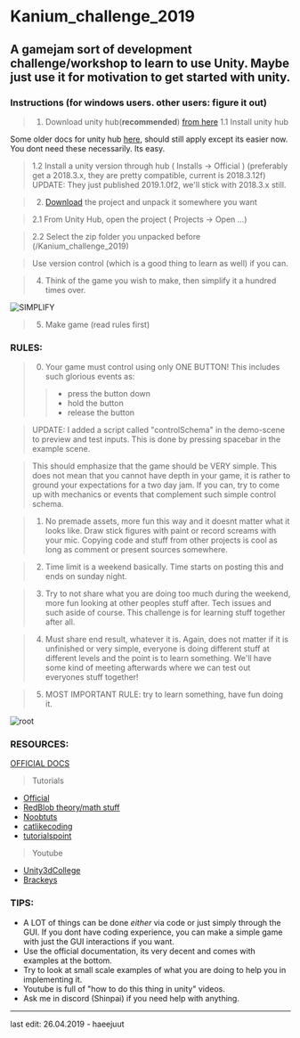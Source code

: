 # Kanium_challenge_2019
A gamejam sort of development challenge/workshop to learn to use Unity. Maybe just use it for motivation to get started with unity.
---

### Instructions (for windows users. other users: figure it out)

> 1. Download unity hub(**recommended**) [from here](https://unity3d.com/get-unity/download)
> 1.1 Install unity hub

Some older docs for unity hub [here](https://docs.google.com/document/d/10Z9lsSVKfrr4agsquOlUs5s1wlfK7Kng95hLQovGDfk/edit), should still apply except its easier now. You dont need these necessarily. Its easy.

> 1.2 Install a unity version through hub ( Installs -> Official )
> (preferably get a 2018.3.x, they are pretty compatible, current is 2018.3.12f)
> UPDATE: They just published 2019.1.0f2, we'll stick with 2018.3.x still.

> 2. [Download](https://github.com/Kanium/JAM_STARTER_2019/raw/master/Kanium_challenge_2019.zip) the project and unpack it somewhere you want

> 2.1 From Unity Hub, open the project ( Projects -> Open ...)

> 2.2 Select the zip folder you unpacked before (/Kanium_challenge_2019)

> Use version control (which is a good thing to learn as well) if you can.

> 4. Think of the game you wish to make, then simplify it a hundred times over. 

![SIMPLIFY](https://media0.giphy.com/media/IHnROpQICe4kE/giphy.gif?cid=790b76115cb70f3c43726e732e1794be)

> 5. Make game (read rules first)


### RULES:
> 0. Your game must control using only ONE BUTTON! This includes such glorious events as: 
>> - press the button down
>> - hold the button
>> - release the button

> UPDATE: I added a script called "controlSchema" in the demo-scene to preview and test inputs. This is done by pressing spacebar in the example scene.

> This should emphasize that the game should be VERY simple. This does not mean that you cannot have depth in your game, it is rather to ground your expectations for a two day jam. If you can, try to come up with mechanics or events that complement such simple control schema.

> 1. No premade assets, more fun this way and it doesnt matter what it looks like. Draw stick figures with paint or record screams with your mic. Copying code and stuff from other projects is cool as long as comment or present sources somewhere.

> 2. Time limit is a weekend basically. Time starts on posting this and ends on sunday night.

> 3. Try to not share what you are doing too much during the weekend, more fun looking at other peoples stuff after. Tech issues and such aside of course. This challenge is for learning stuff together after all.

> 4. Must share end result, whatever it is. Again, does not matter if it is unfinished or very simple, everyone is doing different stuff at different levels and the point is to learn something. We'll have some kind of meeting afterwards where we can test out everyones stuff together!

> 5. MOST IMPORTANT RULE: try to learn something, have fun doing it.


![root](https://media1.tenor.com/images/8a322e94bdb253a5fb42d010480d0163/tenor.gif?itemid=5104276)

### RESOURCES:
[OFFICIAL DOCS](https://docs.unity3d.com/Manual/index.html)

> Tutorials 
* [Official](https://unity3d.com/learn/tutorials)
* [RedBlob theory/math stuff](https://www.redblobgames.com/)
* [Noobtuts](https://noobtuts.com/unity)
* [catlikecoding](https://catlikecoding.com/unity/tutorials/)
* [tutorialspoint](https://www.tutorialspoint.com/unity/index.htm)

> Youtube
* [Unity3dCollege](https://www.youtube.com/channel/UCX_b3NNQN5bzExm-22-NVVg)
* [Brackeys](https://www.youtube.com/user/Brackeys)

### TIPS:

* A LOT of things can be done _either_ via code or just simply through the GUI. If you dont have coding experience, you can make a simple game with just the GUI interactions if you want.
* Use the official documentation, its very decent and comes with examples at the bottom.
* Try to look at small scale examples of what you are doing to help you in implementing it.
* Youtube is full of "how to do this thing in unity" videos.
* Ask me in discord (Shinpai) if you need help with anything.
---
last edit: 26.04.2019 - haeejuut
